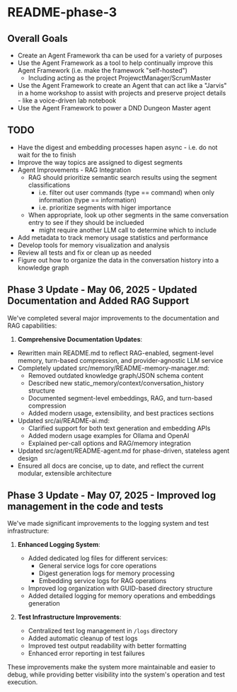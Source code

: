 # README-phase-3

## Overall Goals

- Create an Agent Framework tha can be used for a variety of purposes
- Use the Agent Framework as a tool to help continually improve this Agent Framework (i.e. make the framework "self-hosted")
  - Including acting as the project ProjewctManager/ScrumMaster
- Use the Agent Framework to create an Agent that can act like a "Jarvis" in a home workshop to assist with projects and preserve project details - like a voice-driven lab notebook
- Use the Agent Framework to power a DND Dungeon Master agent


## TODO

- Have the digest and embedding processes hapen async - i.e. do not wait for the to finish
- Improve the way topics are assigned to digest segments
- Agent Improvements - RAG Integration
  - RAG should prioritize semantic search results using the segment classifications
    - i.e. filter out user commands (type == command) when only information (type == information)
    - i.e. prioritize segments with higer importance
  - When appropriate, look up other segments in the same conversation entry to see if they should be inclueded
    - might require another LLM call to determine which to include
- Add metadata to track memory usage statistics and performance
- Develop tools for memory visualization and analysis
- Review all tests and fix or clean up as needed
- Figure out how to organize the data in the conversation history into a knowledge graph


## Phase 3 Update - May 06, 2025 - Updated Documentation and Added RAG Support

We've completed several major improvements to the documentation and RAG capabilities:

1. **Comprehensive Documentation Updates**:
- Rewritten main README.md to reflect RAG-enabled, segment-level memory, turn-based compression, and provider-agnostic LLM service
- Completely updated src/memory/README-memory-manager.md:
  - Removed outdated knowledge graph/JSON schema content
  - Described new static_memory/context/conversation_history structure
  - Documented segment-level embeddings, RAG, and turn-based compression
  - Added modern usage, extensibility, and best practices sections
- Updated src/ai/README-ai.md:
  - Clarified support for both text generation and embedding APIs
  - Added modern usage examples for Ollama and OpenAI
  - Explained per-call options and RAG/memory integration
- Updated src/agent/README-agent.md for phase-driven, stateless agent design
- Ensured all docs are concise, up to date, and reflect the current modular, extensible architecture

## Phase 3 Update - May 07, 2025 - Improved log management in the code and tests

We've made significant improvements to the logging system and test infrastructure:

1. **Enhanced Logging System**:
   - Added dedicated log files for different services:
     - General service logs for core operations
     - Digest generation logs for memory processing
     - Embedding service logs for RAG operations
   - Improved log organization with GUID-based directory structure
   - Added detailed logging for memory operations and embeddings generation

2. **Test Infrastructure Improvements**:
   - Centralized test log management in `/logs` directory
   - Added automatic cleanup of test logs
   - Improved test output readability with better formatting
   - Enhanced error reporting in test failures

These improvements make the system more maintainable and easier to debug, while providing better visibility into the system's operation and test execution.

